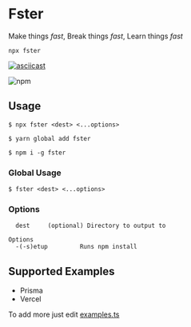 # Fster

Make things _fast_, Break things _fast_, Learn things _fast_
```
npx fster
```
[![asciicast](https://asciinema.org/a/xePnK15lBD36vd2IXD0HasrjI.svg)](https://asciinema.org/a/xePnK15lBD36vd2IXD0HasrjI)

![npm](https://img.shields.io/npm/v/@harambee/fast?style=flat-square)

## Usage

```shell
$ npx fster <dest> <...options>

$ yarn global add fster

$ npm i -g fster
```

### Global Usage

```shell
$ fster <dest> <...options>
```

### Options

```shell
  dest     (optional) Directory to output to
```

```shell
Options
  -(-s)etup         Runs npm install
```

## Supported Examples

- Prisma
- Vercel

To add more just edit [examples.ts](./src/examples.ts)
